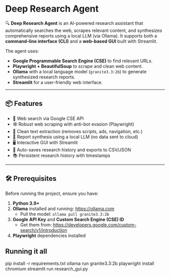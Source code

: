 # Deep Research Agent

🔍 **Deep Research Agent** is an AI-powered research assistant that automatically searches the web, scrapes relevant content, and synthesizes comprehensive reports using a local LLM (via Ollama). It supports both a **command-line interface (CLI)** and a **web-based GUI** built with Streamlit.

The agent uses:
- **Google Programmable Search Engine (CSE)** to find relevant URLs.
- **Playwright + BeautifulSoup** to scrape and clean web content.
- **Ollama** with a local language model (`granite3.3:2b`) to generate synthesized research reports.
- **Streamlit** for a user-friendly web interface.

---

## 📦 Features

- 🔎 Web search via Google CSE API
- 🕸️ Robust web scraping with anti-bot evasion (Playwright)
- 🧹 Clean text extraction (removes scripts, ads, navigation, etc.)
- 🤖 Report synthesis using a local LLM (no data sent to cloud)
- 🖥️ Interactive GUI with Streamlit
- 💾 Auto-saves research history and exports to CSV/JSON
- 📚 Persistent research history with timestamps

---

## 🛠️ Prerequisites

Before running the project, ensure you have:

1. **Python 3.9+**
2. **Ollama** installed and running: https://ollama.com
   - Pull the model: `ollama pull granite3.3:2b`
3. **Google API Key** and **Custom Search Engine (CSE) ID**
   - Get them from: https://developers.google.com/custom-search/v1/introduction
4. **Playwright** dependencies installed

## Running it all

pip install -r requirements.txt
ollama run granite3.3:2b
playwright install chromium
streamlit run research_gui.py
